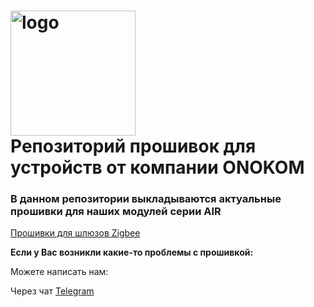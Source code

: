 #  <img width="200px" src="https://onokom.ru/img/index/logo-ONOKOM.svg" alt="logo"/> </br> Репозиторий прошивок для устройств от компании ONOKOM

### В данном репозитории выкладываются актуальные прошивки для наших модулей серии AIR

[Прошивки для шлюзов Zigbee](https://github.com/ONOKOM/firmware/tree/main/ZigBee) </br>

**Если у Вас возникли какие-то проблемы с прошивкой:**

Можете написать нам: 
 
Через чат [Telegram](https://t.me/ONOKOM) </br>
